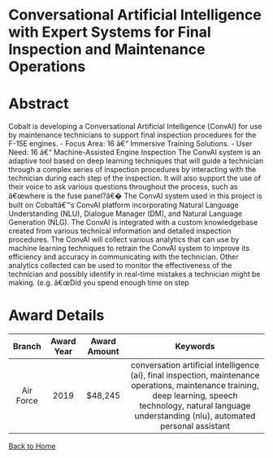 
Conversational Artificial Intelligence with Expert Systems for Final Inspection and Maintenance Operations
==========================================================================================================

# Abstract


Cobalt is developing a Conversational Artificial Intelligence (ConvAI) for use by maintenance technicians to support final inspection procedures for the F-15E engines. - Focus Area: 16 â€“ Immersive Training Solutions. - User Need: 16 â€“ Machine-Assisted Engine Inspection The ConvAI system is an adaptive tool based on deep learning techniques that will guide a technician through a complex series of inspection procedures by interacting with the technician during each step of the inspection. It will also support the use of their voice to ask various questions throughout the process, such as â€œwhere is the fuse panel?â€� The ConvAI system used in this project is built on Cobaltâ€™s ConvAI platform incorporating Natural Language Understanding (NLU), Dialogue Manager (DM), and Natural Language Generation (NLG). The ConvAI is integrated with a custom knowledgebase created from various technical information and detailed inspection procedures. The ConvAI will collect various analytics that can use by machine learning techniques to retrain the ConvAI system to improve its efficiency and accuracy in communicating with the technician. Other analytics collected can be used to monitor the effectiveness of the technician and possibly identify in real-time mistakes a technician might be making. (e.g. â€œDid you spend enough time on step  

# Award Details

|Branch|Award Year|Award Amount|Keywords|
| :---: | :---: | :---: | :---: |
|Air Force|2019|$48,245|conversation artificial intelligence (ai), final inspection, maintenance operations, maintenance training, deep learning, speech technology, natural language understanding (nlu), automated personal assistant|
  
  


[Back to Home](https://github.com/chrischow/dod_sbir_awards/Reports/DJ/#1543)